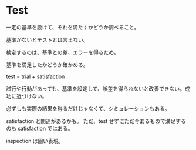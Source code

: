 # Test

一定の基準を設けて、それを満たすかどうか調べること。

基準がないとテストとは言えない。

検定するのは、基準との差、エラーを得るため。

基準を満足したかどうか確かめる。

test = trial + satisfaction

試行や行動があっても、基準を設定して、誤差を得られないと改善できない。成功に近づけない。

必ずしも実際の結果を得るだけじゃなくて、シミュレーションもある。

satisfaction と関連があるかも。
ただ、test せずにただ今あるもので満足するのも satisfaction ではある。

inspection は固い表現。

